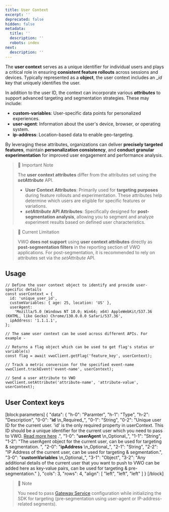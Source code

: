 ```yaml
---
title: User Context
excerpt: ''
deprecated: false
hidden: false
metadata:
  title: ''
  description: ''
  robots: index
next:
  description: ''
---
```

The **user context** serves as a unique identifier for individual users and plays a critical role in ensuring **consistent feature rollouts** across sessions and devices. Typically represented as a **object**, the user context includes an \__id_ key that uniquely identifies the user.

In addition to the user ID, the context can incorporate various _**attributes**_ to support advanced targeting and segmentation strategies. These may include:

- **custom-variables**: User-specific data points for personalized experiences.
- **user-agent**: Information about the user's device, browser, or operating system.
- **ip-address**: Location-based data to enable geo-targeting.

By leveraging these attributes, organizations can deliver **precisely targeted features**, maintain **personalization consistency**, and **conduct granular experimentation** for improved user engagement and performance analysis.

> 📘 Important Note
> 
> The **user context attributes** differ from the attributes set using the **_setAttribute_** API.
> 
> - **User Context Attributes**: Primarily used for **targeting purposes** during feature rollouts and experimentation. These attributes help determine which users are eligible for specific features or variations.
> - **_setAttribute_ API Attributes**: Specifically designed for **post-segmentation analysis**, allowing you to segment and analyze experiment results based on defined user characteristics.

> 🚧 Current Limitation
> 
> VWO **does not support** using **user context attributes** directly as **post-segmentation filters** in the reporting section of VWO applications. For post-segmentation, it is recommended to rely on attributes set via the _setAttribute_ API.

## Usage

```node
// Define the user context object to identify and provide user-specific details
const userContext = {
  id: 'unique_user_id',
  customVariables: { age: 25, location: 'US' },
  userAgent:
    'Mozilla/5.0 (Windows NT 10.0; Win64; x64) AppleWebKit/537.36 (KHTML, like Gecko) Chrome/130.0.0.0 Safari/537.36',
  ipAddress: '1.1.1.1',
};

// The same user context can be used across different APIs. For example -

// Returns a flag object which can be used to get flag's status or variable(s)
const flag = await vwoClient.getFlag('feature_key', userContext);

// Track a metric conversion for the specified event-name
vwoClient.trackEvent('event-name', userContext);

// Send a user attribute to VWO
vwoClient.setAttribute('attribute-name', 'attribute-value', userContext);
```

## User Context keys

[block:parameters]
{
  "data": {
    "h-0": "Paramter",
    "h-1": "Type",
    "h-2": "Description",
    "0-0": "**id**  \n_Required_",
    "0-1": "String",
    "0-2": "Unique user ID for the current user. 'id' is the only required property in userContext. This ID should be a unique identifier for the current user which you need to pass to VWO. [Read more here](https://developers.vwo.com/v2/docs/user-id-management)  .",
    "1-0": "**userAgent**  \n_Optional_",
    "1-1": "String",
    "1-2": "The userAgent object for the current user, can be used for targeting & segmentation. ",
    "2-0": "**ipAddress**  \n_Optional_",
    "2-1": "String",
    "2-2": "IP Address of the current user, can be used for targeting & segmentation.",
    "3-0": "**customVariables**  \n_Optional_",
    "3-1": "Object",
    "3-2": "Any additional details of the current user that you want to push to VWO can be added here as key-value pairs, can be used for targeting & pre-segmentation."
  },
  "cols": 3,
  "rows": 4,
  "align": [
    "left",
    "left",
    "left"
  ]
}
[/block]


> 📘 Note
> 
> You need to pass [Gateway Service](<>) configuration while initializing the SDK for targeting (pre-segmentation using user-agent or IP-address-related segments).